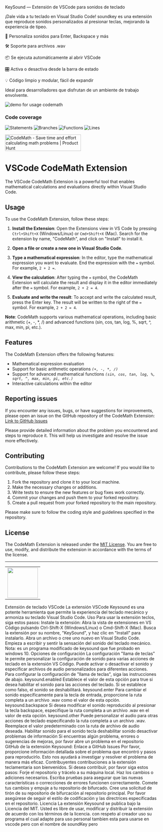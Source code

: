 KeySound — Extensión de VSCode para sonidos de teclado

¡Dale vida a tu teclado en Visual Studio Code! soundkey es una extensión que reproduce sonidos personalizados al presionar teclas, mejorando la experiencia de tipeo.

🎵 Personaliza sonidos para Enter, Backspace y más

🛠️ Soporte para archivos .wav

📦 Se ejecuta automáticamente al abrir VSCode

🎛️ Activa o desactiva desde la barra de estado

💡 Código limpio y modular, fácil de expandir

Ideal para desarrolladores que disfrutan de un ambiente de trabajo envolvente.

![demo for usage codemath](assets/demo.gif)

### Code coverage

![Statements](https://img.shields.io/badge/statements-100%25-brightgreen.svg?style=flat)
![Branches](https://img.shields.io/badge/branches-100%25-brightgreen.svg?style=flat)
![Functions](https://img.shields.io/badge/functions-100%25-brightgreen.svg?style=flat)
![Lines](https://img.shields.io/badge/lines-100%25-brightgreen.svg?style=flat)

<a href="https://www.producthunt.com/posts/codemath?utm_source=badge-featured&utm_medium=badge&utm_souce=badge-codemath" target="_blank"><img src="https://api.producthunt.com/widgets/embed-image/v1/featured.svg?post_id=401217&theme=light" alt="CodeMath - Save&#0032;time&#0032;and&#0032;effort&#0032;calculating&#0032;math&#0032;problems | Product Hunt" style="width: 250px; height: 54px;" width="250" height="54" /></a>

# VSCode CodeMath Extension

The VSCode CodeMath Extension is a powerful tool that enables mathematical calculations and evaluations directly within Visual Studio Code.

## Usage

To use the CodeMath Extension, follow these steps:

1. **Install the Extension**: Open the Extensions view in VS Code by pressing `Ctrl+Shift+X` (Windows/Linux) or `Cmd+Shift+X` (Mac). Search for the extension by name, "CodeMath", and click on "Install" to install it.

2. **Open a file or create a new one in Visual Studio Code**.

3. **Type a mathematical expression**: In the editor, type the mathematical expression you want to evaluate. End the expression with the `=` symbol. For example, `2 + 2 =`.

4. **View the calculation**: After typing the `=` symbol, the CodeMath Extension will calculate the result and display it in the editor immediately after the `=` symbol. For example, `2 + 2 = 4`.

5. **Evaluate and write the result**: To accept and write the calculated result, press the Enter key. The result will be written to the right of the `=` symbol. For example, `2 + 2 = 4`.

**Note**: CodeMath supports various mathematical operations, including basic arithmetic (+, -, *, /) and advanced functions (sin, cos, tan, log, %, sqrt, ^, max, min, pi, etc.).

## Features

The CodeMath Extension offers the following features:

- Mathematical expression evaluation
- Support for basic arithmetic operations *`(+, -, *, /)`*
- Support for advanced mathematical functions *`(sin, cos, tan, log, %, sqrt, ^, max, min, pi, etc.)`*
- Interactive calculations within the editor

## Reporting issues

If you encounter any issues, bugs, or have suggestions for improvements, please open an issue on the GitHub repository of the CodeMath Extension: [Link to GitHub Issues](https://github.com/otnansirk/vscode-codemath-extension/issues)

Please provide detailed information about the problem you encountered and steps to reproduce it. This will help us investigate and resolve the issue more effectively.

## Contributing

Contributions to the CodeMath Extension are welcome! If you would like to contribute, please follow these steps:

1. Fork the repository and clone it to your local machine.
2. Make the necessary changes or additions.
3. Write tests to ensure the new features or bug fixes work correctly.
4. Commit your changes and push them to your forked repository.
5. Create a pull request from your forked repository to the main repository.

Please make sure to follow the coding style and guidelines specified in the repository.

## License

The CodeMath Extension is released under the [MIT License](LICENSE). You are free to use, modify, and distribute the extension in accordance with the terms of the license.

<hr>

<div align="center">
    <table>
    <tr>
        <td><img src="assets/logo.png" width="100"/></td>
    </tr>
    </table>
   
</div>


Extensión de teclado VSCode La extensión VSCode Keysound es una potente herramienta que permite la experiencia del teclado mecánico y armoniza su teclado Visual Studio Code. Uso Para usar la extensión teclos, siga estos pasos: Instale la extensión: Abra la vista de extensiones en VS Código pulsando Ctrl-Shift-X (Windows/Linux) o Cmd-Shift-X (Mac). Busca la extensión por su nombre, "KeySound", y haz clic en "Install" para instalarlo. Abra un archivo o cree uno nuevo en Visual Studio Code. Empieza a escribir y sentir la sensación del sonido del teclado mecánico. Nota: es un programa modificado de keysound que fue probado en windows 10. Opciones de configuración La configuración "llama de teclas" le permite personalizar la configuración de sonido para varias acciones de teclado en la extensión VS Código. Puede activar o desactivar el sonido y especificar archivos de audio personalizados para diferentes acciones. Para configurar la configuración de "llama de teclas", siga las instrucciones de abajo. keysound.enabled Establece el valor de esta opción para true si desea habilitar el sonido para las acciones del teclado. Si se establece como falso, el sonido se deshabilitará. keysound.enter Para cambiar el sonido específicamente para la tecla de entrada, proporcione la ruta completa a un archivo .wav como el valor de esta opción. keysound.backspace Si desea modificar el sonido reproducido al presionar la tecla backspace, especifique la ruta completa a un archivo .wav en el valor de esta opción. keysound.other Puede personalizar el audio para otras acciones de teclado especificando la ruta completa a un archivo .wav. Reemplace el valor predeterminado con la ruta de archivo de audio deseada. Habilitar sonido para el sonido tecla deshabilitar sonido desactivar problemas de información Si encuentras algún problema, errores o sugerencias de mejoras, por favor abre un problema en el repositorio GitHub de la extensión Keysound: Enlace a GitHub Issues Por favor, proporcione información detallada sobre el problema que encontró y pasos para reproducirlo. Esto nos ayudará a investigar y resolver el problema de manera más eficaz. Contribuyentes contribuciones a la extensión teclamentaria son bienvenidos. Si desea contribuir, por favor siga estos pasos: Forje el repositorio y trácelo a su máquina local. Haz los cambios o adiciones necesarios. Escriba pruebas para asegurar que las nuevas características o correcciones de errores funcionen correctamente. Comete tus cambios y empuje a tu repositorio de bifurcado. Cree una solicitud de tirón de su repositorio de bifurcación al repositorio principal. Por favor asegúrese de seguir el estilo de codificación y las directrices especificadas en el repositorio. Licencia La extensión Keysound se publica bajo la Licencia del MIT. Usted es libre de usar, modificar y distribuir la extensión de acuerdo con los términos de la licencia. con respeto al creador uso su programa el cual adapte para uso personal tambien esta para usarse en vscode pero con el nombre de soundKey pero
